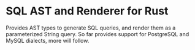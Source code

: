 # SQL AST and Renderer for Rust

Provides AST types to generate SQL queries, and render them as a parameterized String query. So far provides support for PostgreSQL and MySQL dialects, more will follow.